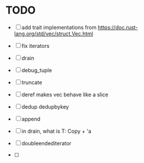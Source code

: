 # TODO

* [ ] add trait implementations from https://doc.rust-lang.org/std/vec/struct.Vec.html
* [ ] fix iterators
* [ ] drain

* [ ] debug_tuple
* [ ] truncate

* [ ] deref makes vec behave like a slice
* [ ] dedup dedupbykey
* [ ] append
* [ ] in drain, what is T: Copy + 'a
* [ ] doubleendediterator
* [ ] 